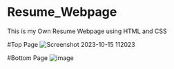 # Resume_Webpage
This is my Own Resume Webpage using HTML and CSS

#Top Page
![Screenshot 2023-10-15 112023](https://github.com/Giri3384/Resume_Webpage/assets/135049071/d079afb7-cbae-4431-bffc-c067ac9e8fea)

#Bottom Page
![image](https://github.com/Giri3384/Resume_Webpage/assets/135049071/fbbe989d-c4cb-4ffb-8643-e475e989c6cb)

